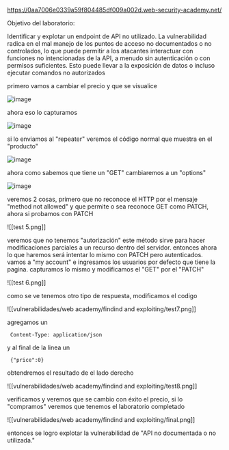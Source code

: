 https://0aa7006e0339a59f804485df009a002d.web-security-academy.net/

Objetivo del laboratorio: 

Identificar y explotar un endpoint de API no utilizado. La vulnerabilidad radica en el mal manejo de los puntos de acceso no documentados o no controlados, lo que puede permitir a los atacantes interactuar con funciones no intencionadas de la API, a menudo sin autenticación o con permisos suficientes. Esto puede llevar a la exposición de datos o incluso ejecutar comandos no autorizados

primero vamos a cambiar el precio y que se visualice

![image](https://github.com/user-attachments/assets/6e2b1617-a8ab-4af6-add3-db4aa0d7a665)

ahora eso lo capturamos

![image](https://github.com/user-attachments/assets/ddbaeb2d-f33f-4ae0-b539-62a827ea9968)

si lo enviamos al "repeater" veremos el código normal que muestra en el "producto"

![image](https://github.com/user-attachments/assets/bfae8258-0e5c-4658-9c75-4f83b7d67af6)

ahora como sabemos que tiene un "GET" cambiaremos a un "options" 

![image](https://github.com/user-attachments/assets/cea20e9a-6ff8-4342-bb26-5d2e9b324252)

veremos 2 cosas, primero que no reconoce el HTTP por el mensaje "method not allowed" y que permite o sea reconoce GET como PATCH, ahora si probamos con PATCH

![[test 5.png]]

veremos que no tenemos "autorización" este método sirve para hacer modificaciones parciales a un recurso dentro del servidor. entonces ahora lo que haremos será intentar lo mismo con PATCH pero autenticados. vamos a "my account" e ingresamos los usuarios por defecto que tiene la pagina.  capturamos lo mismo y modificamos el "GET" por el "PATCH"

![[test 6.png]]

como se ve tenemos otro tipo de respuesta, modificamos el codigo

![[vulnerabilidades/web academy/findind and exploiting/test7.png]]

agregamos un 

     Content-Type: application/json

y al final de la linea un 

     {"price":0}

obtendremos el resultado de el lado derecho

![[vulnerabilidades/web academy/findind and exploiting/test8.png]]

verificamos y veremos que se cambio con éxito el precio, si lo "compramos" veremos que tenemos el laboratorio completado

![[vulnerabilidades/web academy/findind and exploiting/final.png]]

entonces se logro explotar la vulnerabilidad de "API no documentada o no utilizada."  
